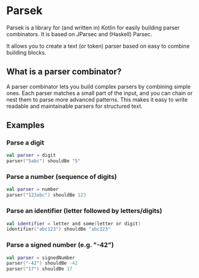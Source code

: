 # Parsek

Parsek is a library for (and written in) Kotlin for easily building parser combinators. It is based on JParsec and (Haskell) Parsec.

It allows you to create a text (or token) parser based on easy to combine building blocks.

## What is a parser combinator?
A parser combinator lets you build complex parsers by combining simple ones. Each parser matches a small part of the input, and you can chain or nest them to parse more advanced patterns. This makes it easy to write readable and maintainable parsers for structured text.

## Examples

### Parse a digit
```kotlin
val parser = digit
parser("5abc") shouldBe "5"
```

### Parse a number (sequence of digits)
```kotlin
val parser = number
parser("123abc") shouldBe 123
```

### Parse an identifier (letter followed by letters/digits)
```kotlin
val identifier = letter and some(letter or digit)
identifier("abc123") shouldBe "abc123"
```

### Parse a signed number (e.g. "-42")
```kotlin
val parser = signedNumber
parser("-42") shouldBe -42
parser("17") shouldBe 17
```
